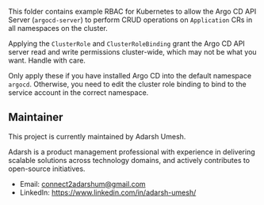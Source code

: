 This folder contains example RBAC for Kubernetes to allow the Argo CD API
Server (`argocd-server`) to perform CRUD operations on `Application` CRs
in all namespaces on the cluster.

Applying the `ClusterRole` and `ClusterRoleBinding` grant the Argo CD API
server read and write permissions cluster-wide, which may not be what you
want. Handle with care.

Only apply these if you have installed Argo CD into the default namespace
`argocd`. Otherwise, you need to edit the cluster role binding to bind to
the service account in the correct namespace.

## Maintainer

This project is currently maintained by Adarsh Umesh.

Adarsh is a product management professional with experience in delivering scalable solutions across technology domains, and actively contributes to open-source initiatives.

- Email: connect2adarshum@gmail.com
- LinkedIn: https://www.linkedin.com/in/adarsh-umesh/